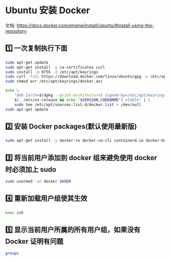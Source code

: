 # Ubuntu 安装 Docker
文档: https://docs.docker.com/engine/install/ubuntu/#install-using-the-repository

## 1️⃣ 一次复制执行下面
```bash
sudo apt-get update
sudo apt-get install -y ca-certificates curl
sudo install -m 0755 -d /etc/apt/keyrings
sudo curl -fsSL https://download.docker.com/linux/ubuntu/gpg -o /etc/apt/keyrings/docker.asc
sudo chmod a+r /etc/apt/keyrings/docker.asc

echo \
    "deb [arch=$(dpkg --print-architecture) signed-by=/etc/apt/keyrings/docker.asc] https://download.docker.com/linux/ubuntu \
    $(. /etc/os-release && echo "$VERSION_CODENAME") stable" | \
    sudo tee /etc/apt/sources.list.d/docker.list > /dev/null
sudo apt-get update
```

## 2️⃣ 安装 Docker packages(默认使用最新版)
```bash
sudo apt-get install -y docker-ce docker-ce-cli containerd.io docker-buildx-plugin docker-compose-plugin
```

## 3️⃣ 将当前用户添加到 docker 组来避免使用 docker 时必须加上 sudo
```bash
sudo usermod -aG docker $USER
```

## 4️⃣ 重新加载用户组使其生效
```bash
exec zsh
```

## 5️⃣ 显示当前用户所属的所有用户组，如果没有 Docker 证明有问题
```bash
groups
```

